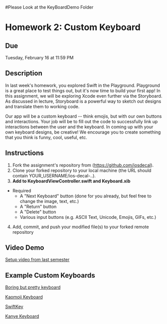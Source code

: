 #Please Look at the KeyBoardDemo Folder

# Homework 2: Custom Keyboard

## Due
Tuesday, February 16 at 11:59 PM

## Description
In last week's homework, you explored Swift in the Playground. Playground is a
great place to test things out, but it's now time to build your first app!  In
this assignment, we will be exploring Xcode even further via the Storyboard. As
discussed in lecture, Storyboard is a powerful way to sketch out designs and
translate them to working code. 

Our app will be a custom keyboard -- think emojis, but with our own buttons and
interactions. Your job will be to fill out the code to successfully link up
interactions between the user and the keyboard. In coming up with your own
keyboard designs, be creative! We encourage you to create something that you
think is funny, cool, useful, etc.

## Instructions
1. Fork the assignment's repository from (https://github.com/iosdecal).
2. Clone your forked repository to your local machine (the URL should contain
   YOUR_USERNAME/ios-decal-..).
3. **Add to KeyboardViewController.swift and Keyboard.xib**
  * Required
    * A "Next Keyboard" button (done for you already, but feel free to change
            the image, text, etc.)
    * A "Return" button
    * A "Delete" button
    * Various input buttons (e.g. ASCII Text, Unicode, Emojis, GIFs, etc.)
4. Add, commit, and push your modified file(s) to your forked remote repository

## Video Demo

[Setup video from last semester](https://youtu.be/qY8V69PxP8Q)

## Example Custom Keyboards

[Boring but pretty keyboard](https://cdn0.vox-cdn.com/thumbor/qaDoESKR2hFs2I3mK53TZbj59os=/1000x0/filters:no_upscale%28%29/cdn0.vox-cdn.com/uploads/chorus_asset/file/923634/IMG_0274.0.PNG)

[Kaomoji Keyboard](http://i.imgur.com/MDNB94z.jpg)

[SwiftKey](https://cdn3.vox-cdn.com/thumbor/aunHOJvl8DJWuezzt8Dlls7SyLs=/1000x0/filters:no_upscale%28%29/cdn0.vox-cdn.com/uploads/chorus_asset/file/924270/SwiftKey_screenshot_1.0.jpg)

[Kanye Keyboard](https://raw.githubusercontent.com/SamStone92/kanyekeyboad/master/screenshots/2.png)
